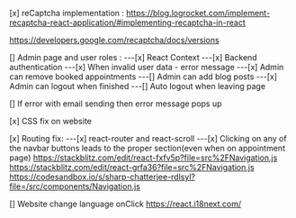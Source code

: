 [x] reCaptcha implementation :
https://blog.logrocket.com/implement-recaptcha-react-application/#implementing-recaptcha-in-react

https://developers.google.com/recaptcha/docs/versions

[] Admin page and user roles :
---[x] React Context
---[x] Backend authentication
---[x] When invalid user data - error message
---[x] Admin can remove booked appointments
---[] Admin can add blog posts
---[x] Admin can logout when finished
---[] Auto logout when leaving page

[] If error with email sending then error message pops up

[x] CSS fix on website

[x] Routing fix:
---[x] react-router and react-scroll
---[x] Clicking on any of the navbar buttons leads to the proper section(even when on appointment page)
https://stackblitz.com/edit/react-fxfv5p?file=src%2FNavigation.js
https://stackblitz.com/edit/react-grfa36?file=src%2FNavigation.js
https://codesandbox.io/s/sharp-chatterjee-rdlsyl?file=/src/components/Navigation.js

[] Website change language onClick
https://react.i18next.com/
